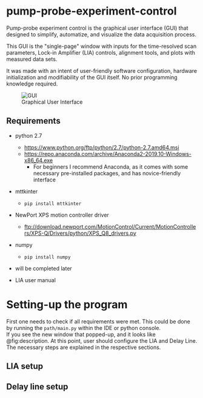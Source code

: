 # pump-probe-experiment-control 

Pump-probe experiment control is the graphical user interface (GUI) that designed to simplify, automatize, and visualize the data acquisition process.

This GUI is the "single-page" window with inputs for the time-resolved scan parameters, Lock-in Amplifier (LIA) controls, alignment tools, and plots with measured data sets. 

It was made with an intent of user-friendly software configuration, hardware initialization and modifiability of the GUI itself. No prior programming knowledge required. 

<figure><img src="https://i.ibb.co/bLRJ7M4/GUI.png" alt="GUI" border="0"><figcaption>Graphical User Interface</figcaption></figure>

## Requirements

* python 2.7
  - https://www.python.org/ftp/python/2.7/python-2.7.amd64.msi
  - https://repo.anaconda.com/archive/Anaconda2-2019.10-Windows-x86_64.exe
    - For beginners I recommend Anaconda, as it comes with some necessary pre-installed packages, and has novice-friendly interface
* mttkinter
  - `pip install mttkinter`
* NewPort XPS motion controller driver
  - ftp://download.newport.com/MotionControl/Current/MotionControllers/XPS-Q/Drivers/python/XPS_Q8_drivers.py
* numpy
  - `pip install numpy`
* will be completed later

* LIA user manual

# Setting-up the program

First one needs to check if all requirements were met. This could be done by running the `path/main.py` within the IDE or python console.  
If you see the new window that popped-up, and it looks like @fig:description. At this point, user should configure the LIA and Delay Line. The necessary steps are explained in the respective sections. 

## LIA setup

## Delay line setup

